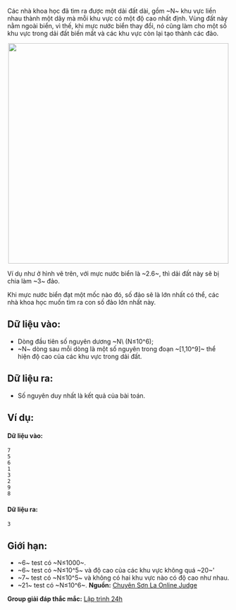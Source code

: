 Các nhà khoa học đã tìm ra được một dải đất dài, gồm ~N~ khu vực liền nhau thành một dãy mà mỗi khu vực có một độ cao nhất định. Vùng đất này nằm ngoài biển, vì thế, khi mực nước biển thay đổi, nó cũng làm cho một số khu vực trong dải đất biến mất và các khu vực còn lại tạo thành các đảo. 

<center><img src="/images/problems/1274/ISLAND.png" width="500px" /></center>

Ví dụ như ở hình vẽ trên, với mực nước biển là ~2.6~, thì dải đất này sẽ bị chia làm ~3~ đảo.

Khi mực nước biển đạt một mốc nào đó, số đảo sẽ là lớn nhất có thể, các nhà khoa học muốn tìm ra con số đảo lớn nhất này.

## Dữ liệu vào:
- Dòng đầu tiên số nguyên dương ~N\ (N≤10^6);
- ~N~ dòng sau mỗi dòng là một số nguyên trong đoạn ~[1,10^9]~ thể hiện độ cao của các khu vực trong dải đất.

## Dữ liệu ra:
- Số nguyên duy nhất là kết quả của bài toán.

## Ví dụ:
#### Dữ liệu vào:
```
7
5
6
1
3
2
9
8
```

#### Dữ liệu ra:
```
3
```

## Giới hạn:
- ~6~ test có ~N≤1000~.
- ~6~ test có ~N≤10^5~ và độ cao của các khu vực không quá ~20~'
- ~7~ test có ~N≤10^5~ và không có hai khu vực nào có độ cao như nhau.
- ~21~ test có ~N≤10^6~.
**Nguồn:** [Chuyên Sơn La Online Judge](http://csloj.ddns.net/)

**Group giải đáp thắc mắc:** [Lập trình 24h](https://www.facebook.com/groups/1386904321519984)